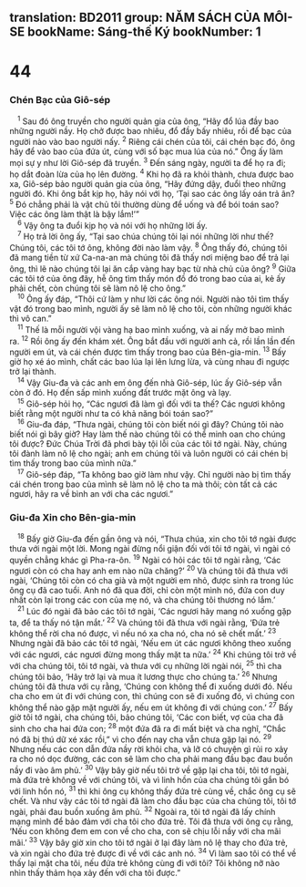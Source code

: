 translation: BD2011
group: NĂM SÁCH CỦA MÔI-SE
bookName: Sáng-thế Ký 
bookNumber: 1
-------

<div class="title"><h1>44</h1><h3>Chén Bạc của Giô-sép</h3></div>
<span class="verse sa_44_1"> <sup>1</sup> Sau đó ông truyền cho người quản gia của ông, “Hãy đổ lúa đầy bao những người nầy. Họ chở được bao nhiêu, đổ đầy bấy nhiêu, rồi để bạc của người nào vào bao người nấy. </span>
<span class="verse sa_44_2"><sup>2</sup> Riêng cái chén của tôi, cái chén bạc đó, ông hãy để vào bao của đứa út, cùng với số bạc mua lúa của nó.” Ông ấy làm mọi sự y như lời Giô-sép đã truyền. </span>
<span class="verse sa_44_3"><sup>3</sup> Ðến sáng ngày, người ta để họ ra đi; họ dắt đoàn lừa của họ lên đường. </span>
<span class="verse sa_44_4"><sup>4</sup> Khi họ đã ra khỏi thành, chưa được bao xa, Giô-sép bảo người quản gia của ông, “Hãy đứng dậy, đuổi theo những người đó. Khi ông bắt kịp họ, hãy nói với họ, ‘Tại sao các ông lấy oán trả ân? </span>
<span class="verse sa_44_5"><sup>5</sup> Ðó chẳng phải là vật chủ tôi thường dùng để uống và để bói toán sao? Việc các ông làm thật là bậy lắm!’”<br/></span>
<span class="verse sa_44_6"> <sup>6</sup> Vậy ông ta đuổi kịp họ và nói với họ những lời ấy.<br/></span>
<span class="verse sa_44_7"> <sup>7</sup> Họ trả lời ông ấy, “Tại sao chúa chúng tôi lại nói những lời như thế? Chúng tôi, các tôi tớ ông, không đời nào làm vậy. </span>
<span class="verse sa_44_8"><sup>8</sup> Ông thấy đó, chúng tôi đã mang tiền từ xứ Ca-na-an mà chúng tôi đã thấy nơi miệng bao để trả lại ông, thì lẽ nào chúng tôi lại ăn cắp vàng hay bạc từ nhà chủ của ông? </span>
<span class="verse sa_44_9"><sup>9</sup> Giữa các tôi tớ của ông đây, hễ ông tìm thấy món đồ đó trong bao của ai, kẻ ấy phải chết, còn chúng tôi sẽ làm nô lệ cho ông.”<br/></span>
<span class="verse sa_44_10"> <sup>10</sup> Ông ấy đáp, “Thôi cứ làm y như lời các ông nói. Người nào tôi tìm thấy vật đó trong bao mình, người ấy sẽ làm nô lệ cho tôi, còn những người khác thì vô can.”<br/></span>
<span class="verse sa_44_11"> <sup>11</sup> Thế là mỗi người vội vàng hạ bao mình xuống, và ai nấy mở bao mình ra. </span>
<span class="verse sa_44_12"><sup>12</sup> Rồi ông ấy đến khám xét. Ông bắt đầu với người anh cả, rồi lần lần đến người em út, và cái chén được tìm thấy trong bao của Bên-gia-min. </span>
<span class="verse sa_44_13"><sup>13</sup> Bấy giờ họ xé áo mình, chất các bao lúa lại lên lưng lừa, và cùng nhau đi ngược trở lại thành. <br/></span>
<span class="verse sa_44_14"> <sup>14</sup> Vậy Giu-đa và các anh em ông đến nhà Giô-sép, lúc ấy Giô-sép vẫn còn ở đó. Họ đến sấp mình xuống đất trước mặt ông và lạy. <br/></span>
<span class="verse sa_44_15"> <sup>15</sup> Giô-sép hỏi họ, “Các ngươi đã làm gì đối với ta thế? Các ngươi không biết rằng một người như ta có khả năng bói toán sao?”<br/></span>
<span class="verse sa_44_16"> <sup>16</sup> Giu-đa đáp, “Thưa ngài, chúng tôi còn biết nói gì đây? Chúng tôi nào biết nói gì bây giờ? Hay làm thế nào chúng tôi có thể minh oan cho chúng tôi được? Ðức Chúa Trời đã phơi bày tội lỗi của các tôi tớ ngài. Này, chúng tôi đành làm nô lệ cho ngài; anh em chúng tôi và luôn người có cái chén bị tìm thấy trong bao của mình nữa.”<br/></span>
<span class="verse sa_44_17"> <sup>17</sup> Giô-sép đáp, “Ta không bao giờ làm như vậy. Chỉ người nào bị tìm thấy cái chén trong bao của mình sẽ làm nô lệ cho ta mà thôi; còn tất cả các ngươi, hãy ra về bình an với cha các ngươi.”<br/></span>
<div class="title"><h3>Giu-đa Xin cho Bên-gia-min</h3></div>
<span class="verse sa_44_18"> <sup>18</sup> Bấy giờ Giu-đa đến gần ông và nói, “Thưa chúa, xin cho tôi tớ ngài được thưa với ngài một lời. Mong ngài đừng nổi giận đối với tôi tớ ngài, vì ngài có quyền chẳng khác gì Pha-ra-ôn. </span>
<span class="verse sa_44_19"><sup>19</sup> Ngài có hỏi các tôi tớ ngài rằng, ‘Các ngươi còn có cha hay anh em nào nữa chăng?’ </span>
<span class="verse sa_44_20"><sup>20</sup> Và chúng tôi đã thưa với ngài, ‘Chúng tôi còn có cha già và một người em nhỏ, được sinh ra trong lúc ông cụ đã cao tuổi. Anh nó đã qua đời, chỉ còn một mình nó, đứa con duy nhất còn lại trong các con của mẹ nó, và cha chúng tôi thương nó lắm.’ <br/></span>
<span class="verse sa_44_21"> <sup>21</sup> Lúc đó ngài đã bảo các tôi tớ ngài, ‘Các ngươi hãy mang nó xuống gặp ta, để ta thấy nó tận mắt.’ </span>
<span class="verse sa_44_22"><sup>22</sup> Và chúng tôi đã thưa với ngài rằng, ‘Ðứa trẻ không thể rời cha nó được, vì nếu nó xa cha nó, cha nó sẽ chết mất.’ </span>
<span class="verse sa_44_23"><sup>23</sup> Nhưng ngài đã bảo các tôi tớ ngài, ‘Nếu em út các ngươi không theo xuống với các ngươi, các ngươi đừng mong thấy mặt ta nữa.’ </span>
<span class="verse sa_44_24"><sup>24</sup> Khi chúng tôi trở về với cha chúng tôi, tôi tớ ngài, và thưa với cụ những lời ngài nói, </span>
<span class="verse sa_44_25"><sup>25</sup> thì cha chúng tôi bảo, ‘Hãy trở lại và mua ít lương thực cho chúng ta.’ </span>
<span class="verse sa_44_26"><sup>26</sup> Nhưng chúng tôi đã thưa với cụ rằng, ‘Chúng con không thể đi xuống dưới đó. Nếu cha cho em út đi với chúng con, thì chúng con sẽ đi xuống đó, vì chúng con không thể nào gặp mặt người ấy, nếu em út không đi với chúng con.’ </span>
<span class="verse sa_44_27"><sup>27</sup> Bấy giờ tôi tớ ngài, cha chúng tôi, bảo chúng tôi, ‘Các con biết, vợ của cha đã sinh cho cha hai đứa con; </span>
<span class="verse sa_44_28"><sup>28</sup> một đứa đã ra đi mất biệt và cha nghĩ, “Chắc nó đã bị thú dữ xé xác rồi,” vì cho đến nay cha vẫn chưa gặp lại nó. </span>
<span class="verse sa_44_29"><sup>29</sup> Nhưng nếu các con dẫn đứa nầy rời khỏi cha, và lỡ có chuyện gì rủi ro xảy ra cho nó dọc đường, các con sẽ làm cho cha phải mang đầu bạc đau buồn nầy đi vào âm phủ.’ </span>
<span class="verse sa_44_30"><sup>30</sup> Vậy bây giờ nếu tôi trở về gặp lại cha tôi, tôi tớ ngài, mà đứa trẻ không về với chúng tôi, và vì linh hồn của cha chúng tôi gắn bó với linh hồn nó, </span>
<span class="verse sa_44_31"><sup>31</sup> thì khi ông cụ không thấy đứa trẻ cùng về, chắc ông cụ sẽ chết. Và như vậy các tôi tớ ngài đã làm cho đầu bạc của cha chúng tôi, tôi tớ ngài, phải đau buồn xuống âm phủ. </span>
<span class="verse sa_44_32"><sup>32</sup> Ngoài ra, tôi tớ ngài đã lấy chính mạng mình để bảo đảm với cha tôi cho đứa trẻ. Tôi đã thưa với ông cụ rằng, ‘Nếu con không đem em con về cho cha, con sẽ chịu lỗi nầy với cha mãi mãi.’ </span>
<span class="verse sa_44_33"><sup>33</sup> Vậy bây giờ xin cho tôi tớ ngài ở lại đây làm nô lệ thay cho đứa trẻ, và xin ngài cho đứa trẻ được đi về với các anh nó. </span>
<span class="verse sa_44_34"><sup>34</sup> Vì làm sao tôi có thể về thấy lại mặt cha tôi, nếu đứa trẻ không cùng đi với tôi? Tôi không nỡ nào nhìn thấy thảm họa xảy đến với cha tôi được.”<br/></span>
